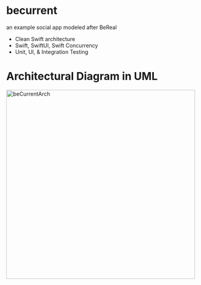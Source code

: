# becurrent
an example social app modeled after BeReal
- Clean Swift architecture
- Swift, SwiftUI, Swift Concurrency
- Unit, UI, & Integration Testing

# Architectural Diagram in UML
<img width="500" alt="beCurrentArch" src="https://github.com/user-attachments/assets/3c397799-5745-4af9-9670-5cdf33fb3d56" />

